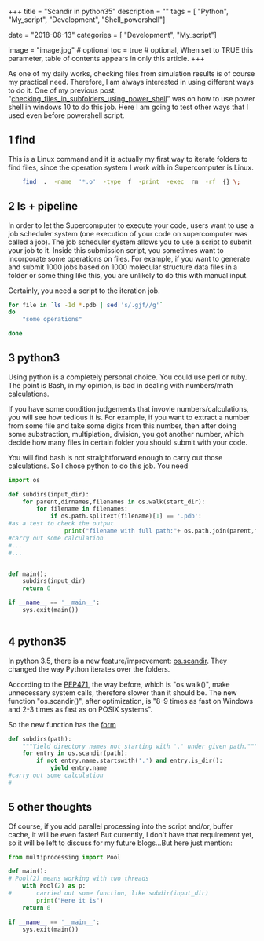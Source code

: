 +++
title = "Scandir in python35"
description = ""
tags = [
    "Python",
    "My_script",
    "Development",
    "Shell_powershell"]

date = "2018-08-13"
categories = [
    "Development", "My_script"]

image = "image.jpg" # optional
toc = true # optional, When set to TRUE this parameter, table of contents appears in only this article.
+++

As one of my daily works, checking files from simulation results is of course my practical need. Therefore, I am always interested in using different ways to do it. One of my previous post, "[checking_files_in_subfolders_using_power_shell](http://shuod.github.io/post/checking_files_in_subfolders_using_power_shell/)" was on how to use power shell in windows 10 to do this job. Here I am going to test other ways that I used even before powershell script.

## 1 find
This is a Linux command and it is actually my first way to iterate folders to find files, since the operation system I work with in Supercomputer is Linux.

```bash
    find  .  -name  '*.o'  -type  f  -print  -exec  rm  -rf  {} \;
```

## 2 ls + pipeline

In order to let the Supercomputer to execute your code, users want to use a job scheduler system (one execution of your code on supercomputer was called a job). The job scheduler system allows you to use a script to submit your job to it. Inside this submission script, you sometimes want to incorporate some operations on files. For example, if you want to generate and submit 1000 jobs based on 1000 molecular structure data files in a folder or some thing like this, you are unlikely to do this with manual input.

Certainly, you need a script to the iteration job.

```bash
for file in `ls -1d *.pdb | sed 's/.gjf//g'`
do
	"some operations"

done
```

## 3 python3

Using python is a completely personal choice. You could use perl or ruby. The point is Bash, in my opinion, is bad in dealing with numbers/math calculations.

If you have some condition judgements that invovle numbers/calculations, you will see how tedious it is. For example, if you want to extract a number from some file and take some digits from this number, then after doing some substraction, multiplation, division, you got another number, which decide how many files in certain folder you should submit with your code.

You will find bash is not straightforward enough to carry out those calculations. So I chose python to do this job. You need 

```python
import os

def subdirs(input_dir):
	for parent,dirnames,filenames in os.walk(start_dir):
    	for filename in filenames:
        	if os.path.splitext(filename)[1] == '.pdb':
#as a test to check the output
            	print("filename with full path:"+ os.path.join(parent,filename))
#carry out some calculation             
#...
#...


def main():
    subdirs(input_dir)
	return 0

if __name__ == '__main__':
	sys.exit(main())
    
```

## 4 python35

In python 3.5, there is a new feature/improvement: [os.scandir](https://www.python.org/dev/peps/pep-0471/). They changed the way Python iterates over the folders. 

According to the [PEP471](https://www.python.org/dev/peps/pep-0471/), the way before, which is "os.walk()", make unnecessary system calls, therefore slower than it should be. The new function "os.scandir()", after optimization, is "8-9 times as fast on Windows and 2-3 times as fast as on POSIX systems".

So the new function has the [form](https://www.python.org/dev/peps/pep-0471)

```    python
def subdirs(path):
    """Yield directory names not starting with '.' under given path."""
    for entry in os.scandir(path):
        if not entry.name.startswith('.') and entry.is_dir():
            yield entry.name
#carry out some calculation 
# 

```


## 5 other thoughts

Of course, if you add parallel processing into the script and/or, buffer cache, it will be even faster! But currently, I don't have that requirement yet, so it will be left to discuss for my future blogs...But here just mention:

```python
from multiprocessing import Pool

def main():
# Pool(2) means working with two threads
	with Pool(2) as p:
#		carried out some function, like subdir(input_dir)
		print("Here it is")
	return 0

if __name__ == '__main__':
	sys.exit(main())
		
		
```

